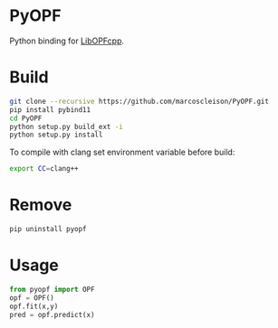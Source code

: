 # PyOPF
Python binding for [LibOPFcpp](https://github.com/thierrypin/LibOPFcpp).

# Build
```bash
git clone --recursive https://github.com/marcoscleison/PyOPF.git
pip install pybind11
cd PyOPF
python setup.py build_ext -i
python setup.py install
```
To compile with clang set environment variable before build:
```bash
export CC=clang++
```

# Remove

```bash
pip uninstall pyopf
```


# Usage

```python
from pyopf import OPF
opf = OPF()
opf.fit(x,y)
pred = opf.predict(x)
```
